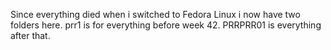 Since everything died when i switched to Fedora Linux i now have two folders here. prr1 is for everything before week 42. 
PRRPRR01 is everything after that. 
